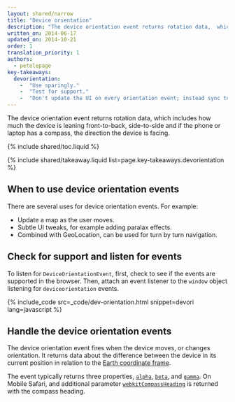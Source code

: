 ```yaml
---
layout: shared/narrow
title: "Device orientation"
description: "The device orientation event returns rotation data,  which includes how much the device is leaning front-to-back, side-to-side and if the phone or laptop has a compass, the direction the device is facing."
written_on: 2014-06-17
updated_on: 2014-10-21
order: 1
translation_priority: 1
authors:
  - petelepage
key-takeaways:
  devorientation: 
    -  "Use sparingly."
    -  "Test for support."
    -  "Don't update the UI on every orientation event; instead sync to <code>requestAnimationFrame</code>."
---
```


<p class="intro">
  The device orientation event returns rotation data,  which includes how much the device is leaning front-to-back, side-to-side and if the phone or laptop has a compass, the direction the device is facing.
</p>

{% include shared/toc.liquid %}

{% include shared/takeaway.liquid list=page.key-takeaways.devorientation %}

## When to use device orientation events

There are several uses for device orientation events.  For example:

* Update a map as the user moves.
* Subtle UI tweaks, for example adding paralax effects.
* Combined with GeoLocation, can be used for turn by turn navigation.

## Check for support and listen for events

To listen for `DeviceOrientationEvent`, first, check to see if the events are
supported in the browser.  Then, attach an event listener to the `window` 
object listening for `deviceorientation` events. 

{% include_code src=_code/dev-orientation.html snippet=devori lang=javascript %}

## Handle the device orientation events

The device orientation event fires when the device moves, or changes 
orientation.  It returns data about the difference between the device in 
its current position in relation to the <a href="index.html#earth-coordinate-frame">
Earth coordinate frame</a>.

The event typically returns three properties, 
<a href="index.html#rotation-data">`alpha`</a>, 
<a href="index.html#rotation-data">`beta`</a>, and 
<a href="index.html#rotation-data">`gamma`</a>.  On Mobile Safari, and
additional parameter <a href="https://developer.apple.com/library/safari/documentation/SafariDOMAdditions/Reference/DeviceOrientationEventClassRef/DeviceOrientationEvent/DeviceOrientationEvent.html">`webkitCompassHeading`</a> is returned with the compass
heading.


